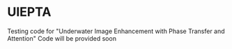 # UIEPTA
Testing code for "Underwater Image Enhancement with Phase Transfer and Attention"
Code will be provided soon
